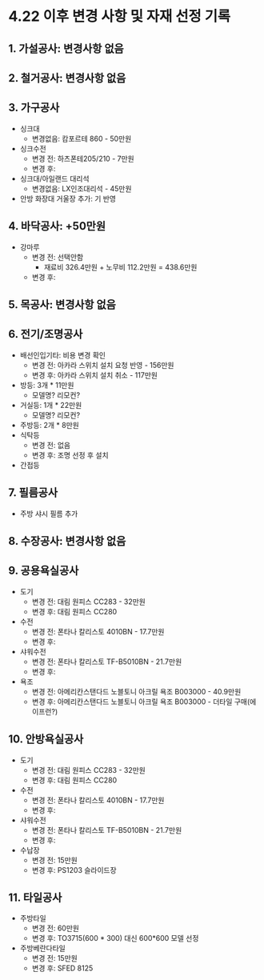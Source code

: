 # 4.22 이후 변경 사항 및 자재 선정 기록

## 1. 가설공사: 변경사항 없음

## 2. 철거공사: 변경사항 없음

## 3. 가구공사
- 싱크대
  - 변경없음: 캄포르테 860 - 50만원
- 싱크수전
  - 변경 전: 하츠폰테205/210 - 7만원
  - 변경 후:
- 싱크대/아일랜드 대리석
  - 변경없음: LX인조대리석 - 45만원
- 안방 화장대 거울장 추가: 기 반영

## 4. 바닥공사: +50만원
- 강마루
  - 변경 전: 선택안함
    - 재료비 326.4만원 + 노무비 112.2만원 = 438.6만원
  - 변경 후: 
   
## 5. 목공사: 변경사항 없음

## 6. 전기/조명공사
- 배선인입기타: 비용 변경 확인
  - 변경 전: 아카라 스위치 설치 요청 반영 - 156만원
  - 변경 후: 아카라 스위치 설치 취소 - 117만원
- 방등: 3개 * 11만원
  - 모델명? 리모컨?
- 거실등: 1개 * 22만원
  - 모델명? 리모컨?
- 주방등: 2개 * 8만원
- 식탁등
  - 변경 전: 없음
  - 변경 후: 조명 선정 후 설치
- 간접등

## 7. 필름공사
- 주방 샤시 필름 추가

## 8. 수장공사: 변경사항 없음

## 9. 공용욕실공사
- 도기
  - 변경 전: 대림 원피스 CC283 - 32만원
  - 변경 후: 대림 원피스 CC280
- 수전
  - 변경 전: 폰타나 칼리스토 4010BN - 17.7만원
  - 변경 후: 
- 샤워수전
  - 변경 전: 폰타나 칼리스토 TF-B5010BN - 21.7만원
  - 변경 후:
- 욕조
  - 변경 전: 아메리칸스탠다드 노블토니 아크릴 욕조 B003000 - 40.9만원
  - 변경 후: 아메리칸스탠다드 노블토니 아크릴 욕조 B003000 - 더타일 구매(에이프런?)
 
## 10. 안방욕실공사
- 도기
  - 변경 전: 대림 원피스 CC283 - 32만원
  - 변경 후: 대림 원피스 CC280
- 수전
  - 변경 전: 폰타나 칼리스토 4010BN - 17.7만원
  - 변경 후: 
- 샤워수전
  - 변경 전: 폰타나 칼리스토 TF-B5010BN - 21.7만원
  - 변경 후:
- 수납장
  - 변경 전: 15만원
  - 변경 후: PS1203 슬라이드장
 
## 11. 타일공사
- 주방타일
  - 변경 전: 60만원
  - 변경 후: TO3715(600 * 300) 대신 600*600 모델 선정
- 주방베란다타일
  - 변경 전: 15만원
  - 변경 후: SFED 8125
